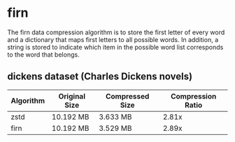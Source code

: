 # firn
The firn data compression algorithm is to store the first letter of every word and a dictionary that maps first letters to all possible words. In addition, a string is stored to indicate which item in the possible word list corresponds to the word that belongs.

## dickens dataset (Charles Dickens novels)
| Algorithm | Original Size | Compressed Size | Compression Ratio |
|-----------|---------------|-----------------|-------------------|
| zstd      | 10.192 MB     | 3.633 MB        | 2.81x             |
| firn      | 10.192 MB     | 3.529 MB        | 2.89x             |

